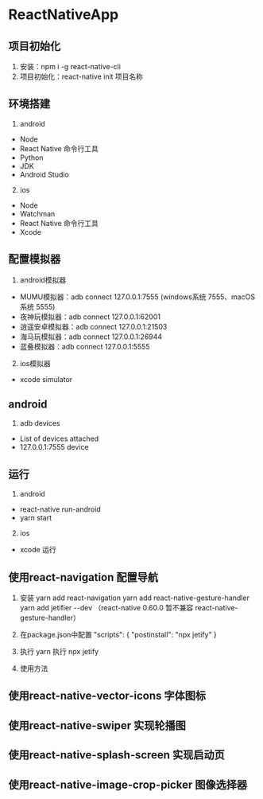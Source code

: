 # ReactNativeApp

## 项目初始化
1. 安装：npm i -g react-native-cli
2. 项目初始化：react-native init 项目名称

## 环境搭建
1. android
+ Node
+ React Native 命令行工具
+ Python
+ JDK
+ Android Studio

2. ios
+ Node
+ Watchman
+ React Native 命令行工具
+ Xcode

## 配置模拟器
1. android模拟器
+ MUMU模拟器：adb connect 127.0.0.1:7555 (windows系统 7555、macOS系统 5555)
+ 夜神玩模拟器：adb connect 127.0.0.1:62001
+ 逍遥安卓模拟器：adb connect 127.0.0.1:21503
+ 海马玩模拟器：adb connect 127.0.0.1:26944
+ 蓝叠模拟器：adb connect 127.0.0.1:5555

2. ios模拟器
+ xcode simulator

## android
1. adb devices
+ List of devices attached
+ 127.0.0.1:7555  device

## 运行
1. android 
+ react-native run-android
+ yarn start

2. ios
+ xcode 运行

## 使用react-navigation 配置导航
1. 安装
yarn add react-navigation
yarn add react-native-gesture-handler
yarn add jetifier --dev （react-native 0.60.0 暂不兼容 react-native-gesture-handler）

2. 在package.json中配置 "scripts": { "postinstall": "npx jetify" }

3. 执行 yarn 执行 npx jetify

4. 使用方法

## 使用react-native-vector-icons 字体图标

## 使用react-native-swiper 实现轮播图

## 使用react-native-splash-screen 实现启动页

## 使用react-native-image-crop-picker 图像选择器
